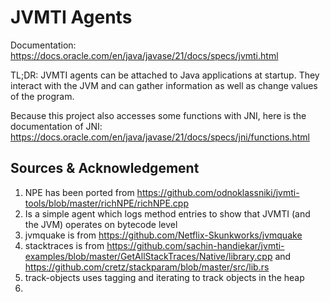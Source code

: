 # JVMTI Agents

Documentation: https://docs.oracle.com/en/java/javase/21/docs/specs/jvmti.html

TL;DR:
JVMTI agents can be attached to Java applications at startup.
They interact with the JVM and can gather information as well as change values of the program.

Because this project also accesses some functions with JNI, here is the documentation of JNI: https://docs.oracle.com/en/java/javase/21/docs/specs/jni/functions.html

## Sources & Acknowledgement

1. NPE has been ported from https://github.com/odnoklassniki/jvmti-tools/blob/master/richNPE/richNPE.cpp
2. Is a simple agent which logs method entries to show that JVMTI (and the JVM) operates on bytecode level
3. jvmquake is from https://github.com/Netflix-Skunkworks/jvmquake
4. stacktraces is from https://github.com/sachin-handiekar/jvmti-examples/blob/master/GetAllStackTraces/Native/library.cpp and https://github.com/cretz/stackparam/blob/master/src/lib.rs
5. track-objects uses tagging and iterating to track objects in the heap
7. 